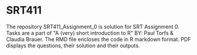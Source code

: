 # SRT411
The repository SRT411_Assignment_0 is solution for SRT Assignment 0.
Tasks are a part of "A (very) short introduction to R" BY: Paul Torfs & Claudia Brauer.
The RMD file encloses the code in R markdown format.
PDF displays the questions, their solution and their outputs.
